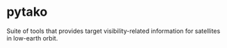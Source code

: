 # pytako
Suite of tools that provides target visibility-related information for satellites in low-earth orbit.
